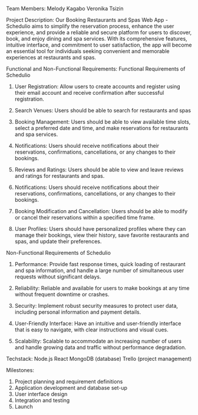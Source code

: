 Team Members:
Melody Kagabo 
Veronika Tsizin

Project Description: 
Our Booking Restaurants and Spas Web App - Schedulio aims to simplify the reservation process, enhance the user experience, and provide a reliable and secure platform for users to discover, book, and enjoy dining and spa services. With its comprehensive features, intuitive interface, and commitment to user satisfaction, the app will become an essential tool for individuals seeking convenient and memorable experiences at restaurants and spas.

Functional and Non-Functional Requirements:
Functional Requirements of Schedulio

1. User Registration: Allow users to create accounts and register using their email account and receive confirmation after successful registration.

2. Search Venues: Users should be able to search for restaurants and spas 

3. Booking Management: Users should be able to view available time slots, select a preferred date and time, and make reservations for restaurants and spa services.

4. Notifications: Users should receive notifications about their reservations, confirmations, cancellations, or any changes to their bookings.

5. Reviews and Ratings: Users should be able to view and leave reviews and ratings for restaurants and spas.

6. Notifications: Users should receive notifications about their reservations, confirmations, cancellations, or any changes to their bookings.

7. Booking Modification and Cancellation: Users should be able to modify or cancel their reservations within a specified time frame.

8. User Profiles: Users should have personalized profiles where they can manage their bookings, view their history, save favorite restaurants and spas, and update their preferences.


Non-Functional Requirements of Schedulio

1. Performance: Provide fast response times, quick loading of restaurant and spa information, and handle a large number of simultaneous user requests without significant delays.

2. Reliability: Reliable and available for users to make bookings at any time without frequent downtime or crashes.

3. Security: Implement robust security measures to protect user data, including personal information and payment details.

4. User-Friendly Interface: Have an intuitive and user-friendly interface that is easy to navigate, with clear instructions and visual cues.

5. Scalability: Scalable to accommodate an increasing number of users and handle growing data and traffic without performance degradation.


Techstack:
Node.js
React
MongoDB (database)
Trello (project management)


Milestones:
1. Project planning and requirement definitions
2. Application development and database set-up
3. User interface design
4. Integration and testing
5. Launch